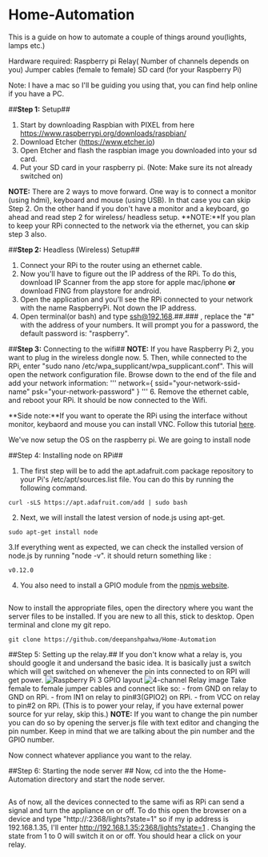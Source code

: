# Home-Automation
This is a guide on how to automate a couple of things around you(lights, lamps etc.) 

Hardware required: Raspberry pi Relay( Number of channels depends on you) Jumper cables (female to female) SD card (for your Raspberry Pi)

Note: I have a mac so I'll be guiding you using that, you can find help online if you have a PC.

##**Step 1:** Setup##
1. Start by downloading Raspbian with PIXEL from here https://www.raspberrypi.org/downloads/raspbian/
2. Download Etcher (https://www.etcher.io) 
3. Open Etcher and flash the raspbian image you downloaded into your sd card.
4. Put your SD card in your raspberry pi. (Note: Make sure its not already switched on)

**NOTE:** There are 2 ways to move forward. One way is to connect a monitor (using hdmi), keyboard and mouse (using USB). In that case you can skip Step 2. On the other hand if you don't have a monitor and a keyboard, go ahead and read step 2 for wireless/ headless setup.
**NOTE:**If you plan to keep your RPi connected to the network via the ethernet, you can skip step 3 also.


##**Step 2:** Headless (Wireless) Setup##
1. Connect your RPi to the router using an ethernet cable. 
2. Now you'll have to figure out the IP address of the RPi. To do this, download IP Scanner from the app store for apple mac/iphone **or** download FING from playstore for android. 
3. Open the application and you'll see the RPi connected to your network with the name RaspberryPi. Not down the IP address.
4. Open terminal(or bash) and type ssh@192.168.##.### , replace the "#" with the address of your numbers. It will prompt you for a password, the default password is: "raspberry".

##**Step 3:** Connecting to the wifi##
**NOTE:** If you have Raspberry Pi 2, you want to plug in the wireless dongle now.
5. Then, while connected to the RPi, enter "sudo nano /etc/wpa_supplicant/wpa_supplicant.conf". This will open the network configuration file. Browse down to the end of the file and add your network information:
'''
network={
    ssid="your-network-ssid-name"
    psk="your-network-password"
}
'''
6. Remove the ethernet cable, and reboot your RPi. It should be now connected to the Wifi.

**Side note:**If you want to operate the RPi using the interface without monitor, keybaord and mouse you can install VNC. Follow this tutorial [here](https://www.youtube.com/watch?v=c5QCoh8S0N4&t=121s).

We've now setup the OS on the raspberry pi. 
We are going to install node

##Step 4: Installing node on RPi##
1. The first step will be to add the apt.adafruit.com package repository to your Pi's /etc/apt/sources.list file. You can do this by running the following command.
```
curl -sLS https://apt.adafruit.com/add | sudo bash
```
2. Next, we will install the latest version of node.js using apt-get.
```
sudo apt-get install node
```
3.If everything went as expected, we can check the installed version of node.js by running "node -v". it should return something like : 
```
v0.12.0
```
4. You also need to install a GPIO module from the [npmjs website](https://www.npmjs.com/package/rpi-gpio).
```npm install rpi-gpio
```

Now to install the appropriate files, open the directory where you want the server files to be installed. If you are new to all this, stick to desktop. Open terminal and clone my git repo.
```
git clone https://github.com/deepanshpahwa/Home-Automation
```

##Step 5: Setting up the relay.##
If you don't know what a relay is, you should google it and undersand the basic idea. It is basically just a switch which will get switched on whenever the pin ints connected to on RPI will get power. 
![Raspberry Pi 3 GPIO layout](https://www.element14.com/community/servlet/JiveServlet/previewBody/73950-102-10-339300/pi3_gpio.png)
![4-channel Relay image](http://img.banggood.com/images/upload/2012/sku090677g.JPG)
 Take female to female jumper cables and connect like so:
    - from GND on relay to GND on RPi.
    - from IN1 on relay to pin#3(GPIO2) on RPi.
    - from VCC on relay to pin#2 on RPi. (This is to power your relay, if you have external power source for yur relay, skip this.)
**NOTE:** If you want to change the pin number you can do so by opening the server.js file with text editor and changing the pin number. Keep in mind that we are talking about the pin number and the GPIO number.

Now connect whatever appliance you want to the relay.

##Step 6: Starting the node server ##
Now, cd into the the Home-Automation directory and start the node server.
```sudo node server.js
```
As of now, all the devices connected to the same wifi as RPi can send a signal and turn the appliance on or off.
To do this open the browser on a device and type "http://<pi ip address>:2368/lights?state=1" so if my ip address is 192.168.1.35, I'll enter http://192.168.1.35:2368/lights?state=1 . Changing the state from 1 to 0 will switch it on or off. You should hear a click on your relay.


 
